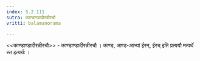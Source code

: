 ```yaml
---
index: 5.2.111
sutra: काण्डाण्डादीरन्नीरचौ
vritti: balamanorama

---
```

<<काण्डाण्डादीरन्नीरचौ>> - काण्डाण्डादीरन्नीरचौ । काण्ड, आण्ड-आभ्यां ईरन्, ईरच् इति प्रत्ययौ मत्वर्थे स्त इत्यर्थः । 
